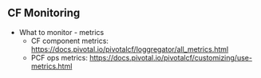 ## CF Monitoring

* What to monitor - metrics
  * CF component metrics: https://docs.pivotal.io/pivotalcf/loggregator/all_metrics.html
  * PCF ops metrics: https://docs.pivotal.io/pivotalcf/customizing/use-metrics.html
  
